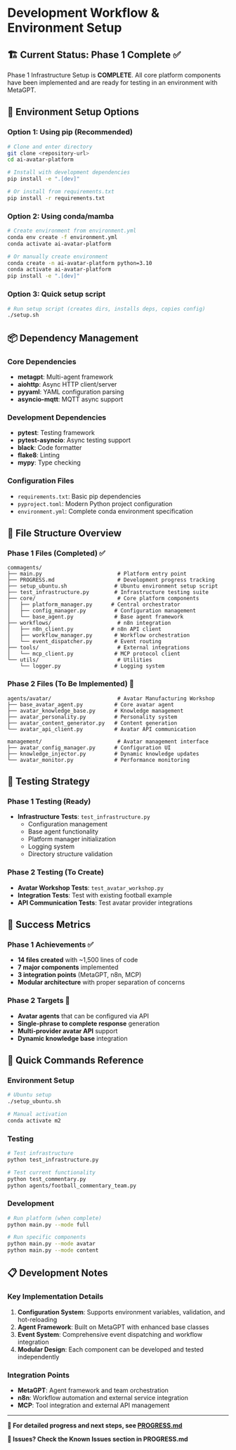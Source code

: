 # Development Workflow & Environment Setup

## 🏗️ Current Status: Phase 1 Complete ✅

Phase 1 Infrastructure Setup is **COMPLETE**. All core platform components have been implemented and are ready for testing in an environment with MetaGPT.

## 🔧 Environment Setup Options

### Option 1: Using pip (Recommended)
```bash
# Clone and enter directory
git clone <repository-url>
cd ai-avatar-platform

# Install with development dependencies
pip install -e ".[dev]"

# Or install from requirements.txt
pip install -r requirements.txt
```

### Option 2: Using conda/mamba
```bash
# Create environment from environment.yml
conda env create -f environment.yml
conda activate ai-avatar-platform

# Or manually create environment
conda create -n ai-avatar-platform python=3.10
conda activate ai-avatar-platform
pip install -e ".[dev]"
```

### Option 3: Quick setup script
```bash
# Run setup script (creates dirs, installs deps, copies config)
./setup.sh
```

## 📦 Dependency Management

### Core Dependencies
- **metagpt**: Multi-agent framework
- **aiohttp**: Async HTTP client/server
- **pyyaml**: YAML configuration parsing
- **asyncio-mqtt**: MQTT async support

### Development Dependencies
- **pytest**: Testing framework
- **pytest-asyncio**: Async testing support
- **black**: Code formatter
- **flake8**: Linting
- **mypy**: Type checking

### Configuration Files
- `requirements.txt`: Basic pip dependencies
- `pyproject.toml`: Modern Python project configuration
- `environment.yml`: Complete conda environment specification

## 📁 File Structure Overview

### Phase 1 Files (Completed) ✅
```
commagents/
├── main.py                        # Platform entry point
├── PROGRESS.md                    # Development progress tracking  
├── setup_ubuntu.sh               # Ubuntu environment setup script
├── test_infrastructure.py        # Infrastructure testing suite
├── core/                          # Core platform components
│   ├── platform_manager.py      # Central orchestrator
│   ├── config_manager.py         # Configuration management
│   └── base_agent.py             # Base agent framework
├── workflows/                     # n8n integration
│   ├── n8n_client.py            # n8n API client
│   ├── workflow_manager.py       # Workflow orchestration  
│   └── event_dispatcher.py       # Event routing
├── tools/                         # External integrations
│   └── mcp_client.py             # MCP protocol client
└── utils/                         # Utilities
    └── logger.py                 # Logging system
```

### Phase 2 Files (To Be Implemented) 🔲
```
agents/avatar/                     # Avatar Manufacturing Workshop
├── base_avatar_agent.py          # Core avatar agent
├── avatar_knowledge_base.py      # Knowledge management
├── avatar_personality.py         # Personality system
├── avatar_content_generator.py   # Content generation
└── avatar_api_client.py          # Avatar API communication

management/                        # Avatar management interface
├── avatar_config_manager.py      # Configuration UI
├── knowledge_injector.py         # Dynamic knowledge updates
└── avatar_monitor.py             # Performance monitoring
```

## 🧪 Testing Strategy

### Phase 1 Testing (Ready)
- **Infrastructure Tests**: `test_infrastructure.py`
  - Configuration management
  - Base agent functionality  
  - Platform manager initialization
  - Logging system
  - Directory structure validation

### Phase 2 Testing (To Create)
- **Avatar Workshop Tests**: `test_avatar_workshop.py`
- **Integration Tests**: Test with existing football example
- **API Communication Tests**: Test avatar provider integrations

## 🎯 Success Metrics

### Phase 1 Achievements ✅
- **14 files created** with ~1,500 lines of code
- **7 major components** implemented
- **3 integration points** (MetaGPT, n8n, MCP)
- **Modular architecture** with proper separation of concerns

### Phase 2 Targets 🎯
- **Avatar agents** that can be configured via API
- **Single-phrase to complete response** generation
- **Multi-provider avatar API** support
- **Dynamic knowledge base** integration

## 🚀 Quick Commands Reference

### Environment Setup
```bash
# Ubuntu setup
./setup_ubuntu.sh

# Manual activation
conda activate m2
```

### Testing
```bash
# Test infrastructure
python test_infrastructure.py

# Test current functionality
python test_commentary.py
python agents/football_commentary_team.py
```

### Development
```bash
# Run platform (when complete)
python main.py --mode full

# Run specific components
python main.py --mode avatar
python main.py --mode content
```

## 📋 Development Notes

### Key Implementation Details
1. **Configuration System**: Supports environment variables, validation, and hot-reloading
2. **Agent Framework**: Built on MetaGPT with enhanced base classes
3. **Event System**: Comprehensive event dispatching and workflow integration
4. **Modular Design**: Each component can be developed and tested independently

### Integration Points
- **MetaGPT**: Agent framework and team orchestration
- **n8n**: Workflow automation and external service integration
- **MCP**: Tool integration and external API management

---

**📖 For detailed progress and next steps, see [PROGRESS.md](./PROGRESS.md)**

**🐛 Issues? Check the Known Issues section in PROGRESS.md**